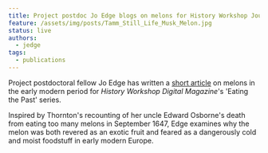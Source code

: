 ```yaml
---
title: Project postdoc Jo Edge blogs on melons for History Workshop Journal
feature: /assets/img/posts/Tamm_Still_Life_Musk_Melon.jpg
status: live 
authors:
  - jedge
tags:
  - publications
---
```


Project postdoctoral fellow Jo Edge has written a [short article](https://www.historyworkshop.org.uk/food/forbidden-fruit/) on melons in the early modern period for *History Workshop Digital Magazine*'s 'Eating the Past' series. 

Inspired by Thornton's recounting of her uncle Edward Osborne's death from eating too many melons in September 1647, Edge examines why the melon was both revered as an exotic fruit and feared as a dangerously cold and moist foodstuff in early modern Europe.